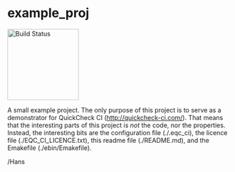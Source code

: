 example_proj
============

[<img src="http://quickcheck-ci.com/p/hanssv/example_proj.png" alt="Build Status" width="160px">](http://quickcheck-ci.com/p/hanssv/example_proj)

A small example project. The only purpose of this project is to serve as a demonstrator 
for QuickCheck CI (http://quickcheck-ci.com/). That means that the interesting parts of
this project is *not* the code, nor the properties. Instead, the interesting bits are
the configuration file (./.eqc_ci), the licence file (./EQC_CI_LICENCE.txt), this
readme file (./README.md), and the Emakefile (./ebin/Emakefile).

/Hans
